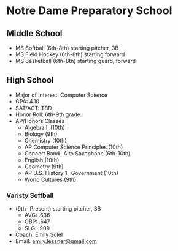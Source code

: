 # Notre Dame Preparatory School

## Middle School

* MS Softball (6th-8th) starting pitcher, 3B
* MS Field Hockey (6th-8th) starting forward
* MS Basketball (6th-8th) starting guard, forward

## High School
* Major of Interest: Computer Science
* GPA: 4.10
* SAT/ACT: TBD
* Honor Roll: 6th-9th grade
* AP/Honors Classes
  * Algebra II (10th)
  * Biology (9th)
  * Chemistry (10th)
  * AP Computer Science Principles (10th)
  * Concert Band- Alto Saxophone (6th-10th)
  * English (10th)
  * Geometry (9th)
  * AP U.S. History 1- Government (10th)
  * World Cultures (9th)

### Varisty Softball
* (9th- Present) starting pitcher, 3B
  * AVG: .636
  * OBP: .647
  * SLG: .909
* Coach: Emily Solel
* Email: emily.lessner@gmail.com
